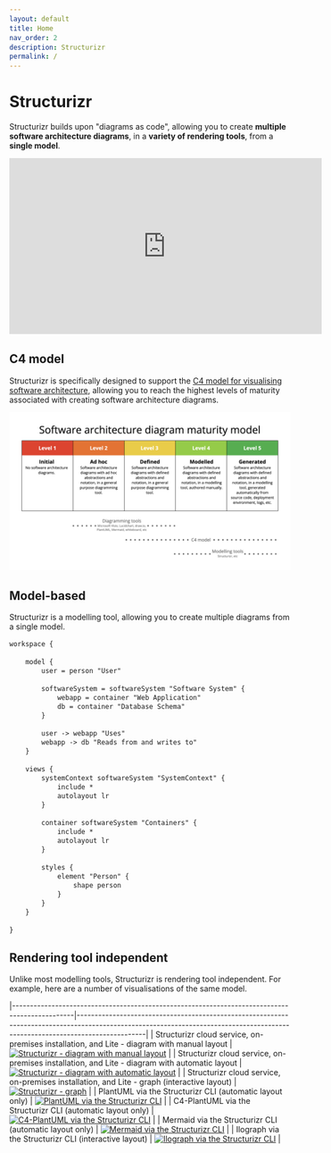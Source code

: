 ```yaml
---
layout: default
title: Home
nav_order: 2
description: Structurizr
permalink: /
---
```


# Structurizr

Structurizr builds upon "diagrams as code", allowing you to create
__multiple software architecture diagrams__, in a __variety of rendering tools__, from a __single model__.

<div style="text-align: center">
<iframe width="560" height="315" src="https://www.youtube-nocookie.com/embed/LYzOc7vI-Uo?si=Fiwayepq9xOKpgeK" title="YouTube video player" frameborder="0" allow="accelerometer; autoplay; clipboard-write; encrypted-media; gyroscope; picture-in-picture; web-share" allowfullscreen></iframe>
</div>

## C4 model

Structurizr is specifically designed to support the [C4 model for visualising software architecture](https://c4model.com),
allowing you to reach the highest levels of maturity associated with creating software architecture diagrams.

![Software architecture diagram maturity model](images/software-architecture-diagram-maturity-model.png)

## Model-based

Structurizr is a modelling tool, allowing you to create multiple diagrams from a single model.

```
workspace {

    model {
        user = person "User"
        
        softwareSystem = softwareSystem "Software System" {
            webapp = container "Web Application"
            db = container "Database Schema"
        }

        user -> webapp "Uses"
        webapp -> db "Reads from and writes to"
    }

    views {
        systemContext softwareSystem "SystemContext" {
            include *
            autolayout lr
        }

        container softwareSystem "Containers" {
            include *
            autolayout lr
        }
        
        styles {
            element "Person" {
                shape person
            }
        }
    }

}
```

## Rendering tool independent

Unlike most modelling tools, Structurizr is rendering tool independent.
For example, here are a number of visualisations of the same model.

|-----------------------------------------------------------------------------------------------|-------------------------------------------------------------------------------------------------------------------------------------------------------------------------------|
| Structurizr cloud service, on-premises installation, and Lite - diagram with manual layout    | [![Structurizr - diagram with manual layout](images/structurizr-diagram-manual.png)](https://structurizr.com/share/36141/diagrams#Containers)                                 |
| Structurizr cloud service, on-premises installation, and Lite - diagram with automatic layout | [![Structurizr - diagram with automatic layout](images/structurizr-diagram-automatic.png)](https://structurizr.com/dsl?example=big-bank-plc&view=Containers&renderer=diagram) |
| Structurizr cloud service, on-premises installation, and Lite - graph (interactive layout)    | [![Structurizr - graph](images/structurizr-graph.png)](https://structurizr.com/dsl?example=big-bank-plc&view=Containers&renderer=graph)                                       |
| PlantUML via the Structurizr CLI (automatic layout only)                                      | [![PlantUML via the Structurizr CLI](images/plantuml.png)](https://structurizr.com/dsl?example=big-bank-plc&view=Containers&renderer=plantuml)                                |
| C4-PlantUML via the Structurizr CLI (automatic layout only)                                   | [![C4-PlantUML via the Structurizr CLI](images/c4plantuml.png)](https://structurizr.com/dsl?example=big-bank-plc&view=Containers&renderer=c4plantuml)                         |
| Mermaid via the Structurizr CLI (automatic layout only)                                       | [![Mermaid via the Structurizr CLI](images/mermaid.jpg)](https://structurizr.com/dsl?example=big-bank-plc&view=Containers&renderer=mermaid)                                   |
| Ilograph via the Structurizr CLI (interactive layout)                                         | [![Ilograph via the Structurizr CLI](images/ilograph.png)](https://structurizr.com/dsl?example=big-bank-plc&view=Containers&renderer=ilograph)                                |